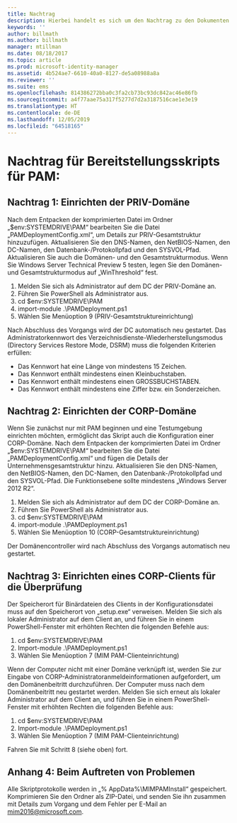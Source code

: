 ```yaml
---
title: Nachtrag
description: Hierbei handelt es sich um den Nachtrag zu den Dokumenten zur skriptgesteuerten PAM-Bereitstellung. Der Nachtrag erläutert die Konfiguration der Domänen PRIV und CORP sowie die Einrichtung eines Clients zur Durchführung der Überprüfung und stellt Informationen zur Anforderung von Unterstützung bereit.
keywords: ''
author: billmath
ms.author: billmath
manager: mtillman
ms.date: 08/18/2017
ms.topic: article
ms.prod: microsoft-identity-manager
ms.assetid: 4b524ae7-6610-40a0-8127-de5a08988a8a
ms.reviewer: ''
ms.suite: ems
ms.openlocfilehash: 814386272bba0c3fa2cb73bc93dc842ac46e86fb
ms.sourcegitcommit: a4f77aae75a317f5277d7d2a3187516cae1e3e19
ms.translationtype: HT
ms.contentlocale: de-DE
ms.lasthandoff: 12/05/2019
ms.locfileid: "64518165"
---
```

# <a name="pam-deployment-scripts-addendum"></a>Nachtrag für Bereitstellungsskripts für PAM:

## <a name="addendum-1-setting-up-the-priv-domain"></a>Nachtrag 1: Einrichten der PRIV-Domäne

Nach dem Entpacken der komprimierten Datei im Ordner „$env:SYSTEMDRIVE\PAM“ bearbeiten Sie die Datei „PAMDeploymentConfig.xml“, um Details zur PRIV-Gesamtstruktur hinzuzufügen. Aktualisieren Sie den DNS-Namen, den NetBIOS-Namen, den DC-Namen, den Datenbank-/Protokollpfad und den SYSVOL-Pfad. Aktualisieren Sie auch die Domänen- und den Gesamtstrukturmodus. Wenn Sie Windows Server Technical Preview 5 testen, legen Sie den Domänen- und Gesamtstrukturmodus auf „WinThreshold“ fest.

1. Melden Sie sich als Administrator auf dem DC der PRIV-Domäne an.
2. Führen Sie PowerShell als Administrator aus.
3. cd $env:SYSTEMDRIVE\PAM
4. import-module .\PAMDeployment.ps1
5. Wählen Sie Menüoption 9 (PRIV-Gesamtstruktureinrichtung)


Nach Abschluss des Vorgangs wird der DC automatisch neu gestartet. Das Administratorkennwort des Verzeichnisdienste-Wiederherstellungsmodus (Directory Services Restore Mode, DSRM) muss die folgenden Kriterien erfüllen:

  * Das Kennwort hat eine Länge von mindestens 15 Zeichen.
  * Das Kennwort enthält mindestens einen Kleinbuchstaben.
  * Das Kennwort enthält mindestens einen GROSSBUCHSTABEN.
  * Das Kennwort enthält mindestens eine Ziffer bzw. ein Sonderzeichen.

## <a name="addendum-2-setting-up-the-corp-domain"></a>Nachtrag 2: Einrichten der CORP-Domäne

Wenn Sie zunächst nur mit PAM beginnen und eine Testumgebung einrichten möchten, ermöglicht das Skript auch die Konfiguration einer CORP-Domäne. Nach dem Entpacken der komprimierten Datei im Ordner „$env:SYSTEMDRIVE\PAM“ bearbeiten Sie die Datei „PAMDeploymentConfig.xml“ und fügen die Details der Unternehmensgesamtstruktur hinzu. Aktualisieren Sie den DNS-Namen, den NetBIOS-Namen, den DC-Namen, den Datenbank-/Protokollpfad und den SYSVOL-Pfad. Die Funktionsebene sollte mindestens „Windows Server 2012 R2“.

1. Melden Sie sich als Administrator auf dem DC der CORP-Domäne an.
2. Führen Sie PowerShell als Administrator aus.
3. cd $env:SYSTEMDRIVE\PAM
4. import-module .\PAMDeployment.ps1
5. Wählen Sie Menüoption 10 (CORP-Gesamtstruktureinrichtung)

Der Domänencontroller wird nach Abschluss des Vorgangs automatisch neu gestartet.

## <a name="addendum-3-setting-up-a-corp-client-to-do-the-validation"></a>Nachtrag 3: Einrichten eines CORP-Clients für die Überprüfung

Der Speicherort für Binärdateien des Clients in der Konfigurationsdatei muss auf den Speicherort von „setup.exe“ verweisen.
Melden Sie sich als lokaler Administrator auf dem Client an, und führen Sie in einem PowerShell-Fenster mit erhöhten Rechten die folgenden Befehle aus:

1. cd $env:SYSTEMDRIVE\PAM
2. Import-module .\PAMDeployment.ps1
3. Wählen Sie Menüoption 7 (MIM PAM-Clienteinrichtung)


Wenn der Computer nicht mit einer Domäne verknüpft ist, werden Sie zur Eingabe von CORP-Administratoranmeldeinformationen aufgefordert, um den Domänenbeitritt durchzuführen. Der Computer muss nach dem Domänenbeitritt neu gestartet werden. Melden Sie sich erneut als lokaler Administrator auf dem Client an, und führen Sie in einem PowerShell-Fenster mit erhöhten Rechten die folgenden Befehle aus:

1. cd $env:SYSTEMDRIVE\PAM
2. Import-module .\PAMDeployment.ps1
3. Wählen Sie Menüoption 7 (MIM PAM-Clienteinrichtung)

Fahren Sie mit Schritt 8 (siehe oben) fort.

## <a name="addendum-4-if-something-goes-wrong"></a>Anhang 4: Beim Auftreten von Problemen

Alle Skriptprotokolle werden in „% AppData%\MIMPAMInstall“ gespeichert. Komprimieren Sie den Ordner als ZIP-Datei, und senden Sie ihn zusammen mit Details zum Vorgang und dem Fehler per E-Mail an [mim2016@microsoft.com](mailto:mim2016@microsoft.com).
